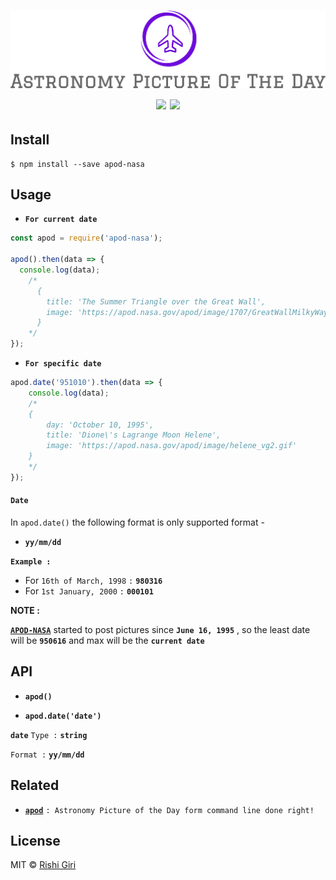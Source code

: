<h1 align="center">
<img src="https://raw.githubusercontent.com/rishigiridotcom/rishigiri.com/71200156248c8ba2babbf387b0c0bd67e184ee17/github/apod-nasa.png">
<a href="https://travis-ci.org/CodeDotJS/apod-nasa"><img src="https://travis-ci.org/CodeDotJS/apod-nasa.svg?branch=master"></a>
<img src="https://img.shields.io/badge/code_style-XO-5ed9c7.svg">
</h1>

## Install
```
$ npm install --save apod-nasa
```
## Usage
- __`For current date`__
```js
const apod = require('apod-nasa');

apod().then(data => {
  console.log(data);
	/*
	  {
	    title: 'The Summer Triangle over the Great Wall',
	    image: 'https://apod.nasa.gov/apod/image/1707/GreatWallMilkyWay_Yu_1686.jpg'
	  }
	*/
});
```
- __`For specific date`__
```js
apod.date('951010').then(data => {
	console.log(data);
	/*
	{
		day: 'October 10, 1995',
		title: 'Dione\'s Lagrange Moon Helene',
		image: 'https://apod.nasa.gov/apod/image/helene_vg2.gif'
	}
	*/
});
```

#### __`Date`__

In `apod.date()` the following format is only supported format -

- __`yy/mm/dd`__

__`Example : `__

- For `16th of March, 1998`  `:` __`980316`__
- For `1st January, 2000` `:`  __`000101`__

__NOTE :__

__[`APOD-NASA`](https://apod.nasa.gov/apod/)__ started to post pictures since __`June 16, 1995`__ , so the least date will be  __`950616`__ and max will be the __`current date`__

## API

- __`apod()`__

- __`apod.date('date')`__

__`date`__
`Type :` __`string`__

`Format :` __`yy/mm/dd`__

## Related

- __[`apod`](https://github.com/CodeDotJS/apod)__ `: Astronomy Picture of the Day form command line done right!`

## License

MIT &copy; [Rishi Giri](http://codedotjs.github.io)
